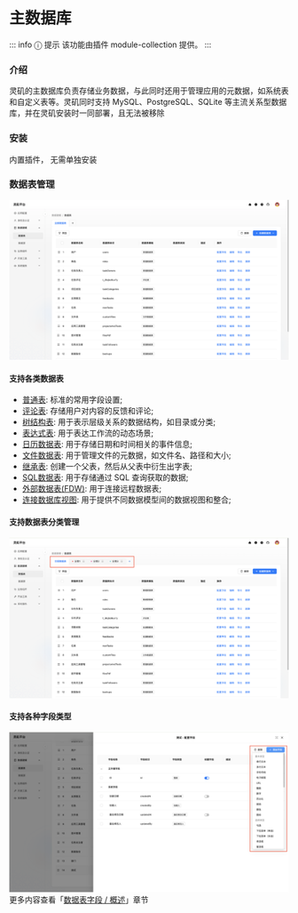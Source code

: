 # 主数据库

::: info &#9432; 提示
该功能由插件 module-collection 提供。
:::

### 介绍
灵矶的主数据库负责存储业务数据，与此同时还用于管理应用的元数据，如系统表和自定义表等。灵矶同时支持 MySQL、PostgreSQL、SQLite 等主流关系型数据库，并在灵矶安装时一同部署，且无法被移除

### 安装
内置插件， 无需单独安装

### 数据表管理
![](../../../../../public/datasource_table.png)

#### 支持各类数据表
- [普通表](./collection/general-collection.md): 标准的常用字段设置;
- [评论表](./collection/): 存储用户对内容的反馈和评论;
- [树结构表](./collection/collection-tree.md): 用于表示层级关系的数据结构，如目录或分类;
- [表达式表](./collection/workflow-dynamic-calculation.md): 用于表达工作流的动态场景;
- [日历数据表](./collection/calendar-collection.md): 用于存储日期和时间相关的事件信息;
- [文件数据表](./collection/file-collection.md): 用于管理文件的元数据，如文件名、路径和大小;
- [继承表](./collection/inheritance-collection.md): 创建一个父表，然后从父表中衍生出字表;
- [SQL数据表](./collection/sql.md): 用于存储通过 SQL 查询获取的数据;
- [外部数据表(FDW)](./collection/collection-fdw.md): 用于连接远程数据表;
- [连接数据库视图](./collection/collection-view.md): 用于提供不同数据模型间的数据视图和整合;

#### 支持数据表分类管理
![](../../../../../public/datasource_tablefilter.png)

#### 支持各种字段类型
![](../../../../../public/datasouce_tablefields.png)
更多内容查看「[数据表字段 / 概述](./field/overview.md)」章节

